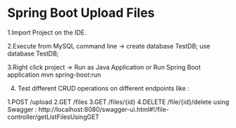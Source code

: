 # Spring Boot Upload Files

1.Import Project on the IDE.

2.Execute from MySQL command line -> 
create database TestDB; 
use database TestDB;

3.Right click project -> Run as Java Application or Run Spring Boot application
mvn spring-boot:run

4. Test different CRUD operations on different endpoints like : 

1.POST /upload
2.GET /files
3.GET /files/{id}
4.DELETE /file/{id}/delete
using Swagger : http://localhost:8080/swagger-ui.html#!/file-controller/getListFilesUsingGET


